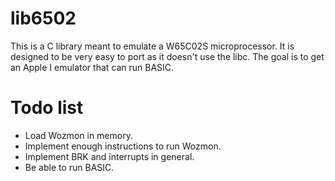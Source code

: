# lib6502
This is a C library meant to emulate a W65C02S microprocessor. It is designed to be very easy to port as it doesn't use the libc. The goal is to get an Apple I emulator that can run BASIC.

# Todo list
- Load Wozmon in memory.
- Implement enough instructions to run Wozmon.
- Implement BRK and interrupts in general.
- Be able to run BASIC.